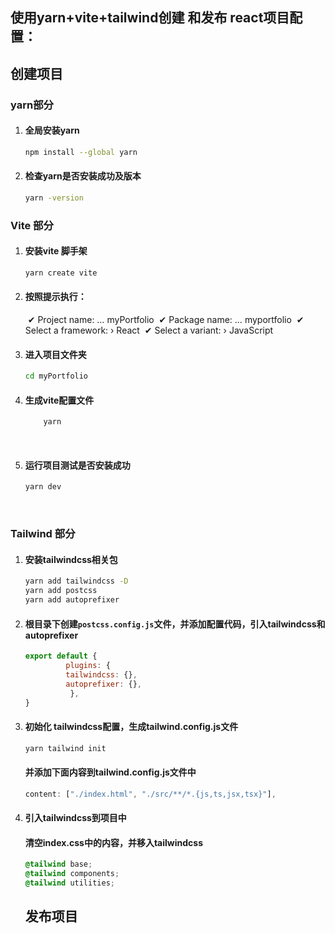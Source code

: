 ## 使用yarn+vite+tailwind创建 和发布 react项目配置：



## 创建项目



### yarn部分

1. #### 全局安装yarn

   ```bash
   npm install --global yarn
   ```

2. #### 检查yarn是否安装成功及版本

   ```bash
   yarn -version
   ```
   
   

### Vite 部分

1. #### 安装vite 脚手架

   ```bash
   yarn create vite
   ```

   

2. #### 按照提示执行：

   ​		✔ Project name: … myPortfolio
   ​		✔ Package name: … myportfolio
   ​		✔ Select a framework: › React
   ​		✔ Select a variant: › JavaScript

3. #### 进入项目文件夹

   ```bash
   cd myPortfolio
   ```

   

4. #### 生成vite配置文件

   ```bash
       yarn
   ```

   ​    

5. #### 运行项目测试是否安装成功

   ```bash
   yarn dev
   ```

   

   ​        

### Tailwind 部分

1. #### 安装tailwindcss相关包

   ```bash
   yarn add tailwindcss -D
   yarn add postcss
   yarn add autoprefixer
   ```

   

2. #### 根目录下创建`postcss.config.js`文件，并添加配置代码，引入tailwindcss和autoprefixer

   ```js
   export default {
     		plugins: {
       		tailwindcss: {},
       		autoprefixer: {},
    		 },
   }
   ```

   

3. #### 初始化 tailwindcss配置，生成tailwind.config.js文件

   ```bash
   yarn tailwind init
   ```

   #### 并添加下面内容到tailwind.config.js文件中

   ```js
   content: ["./index.html", "./src/**/*.{js,ts,jsx,tsx}"],
   ```

   

4. #### 引入tailwindcss到项目中

   #### 清空index.css中的内容，并移入tailwindcss

   ```css
   @tailwind base;
   @tailwind components;
   @tailwind utilities;
   ```

   ## 发布项目

   

